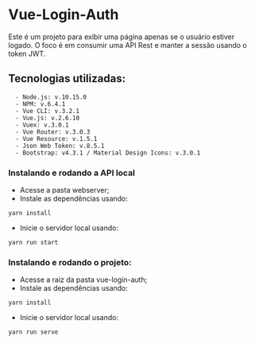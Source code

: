 # Vue-Login-Auth

Este é um projeto para exibir uma página apenas se o usuário estiver logado.
O foco é em consumir uma API Rest e manter a sessão usando o token JWT.

## Tecnologias utilizadas:

```
  - Node.js: v.10.15.0
  - NPM: v.6.4.1
  - Vue CLI: v.3.2.1
  - Vue.js: v.2.6.10
  - Vuex: v.3.0.1
  - Vue Router: v.3.0.3
  - Vue Resource: v.1.5.1
  - Json Web Token: v.8.5.1
  - Bootstrap: v4.3.1 / Material Design Icons: v.3.0.1
```

### Instalando e rodando a API local

- Acesse a pasta webserver;
- Instale as dependências usando:
```
yarn install
```
- Inicie o servidor local usando:
```
yarn run start
```

### Instalando e rodando o projeto:

- Acesse a raiz da pasta vue-login-auth;
- Instale as dependências usando:
```
yarn install
```
- Inicie o servidor local usando:
```
yarn run serve
```
